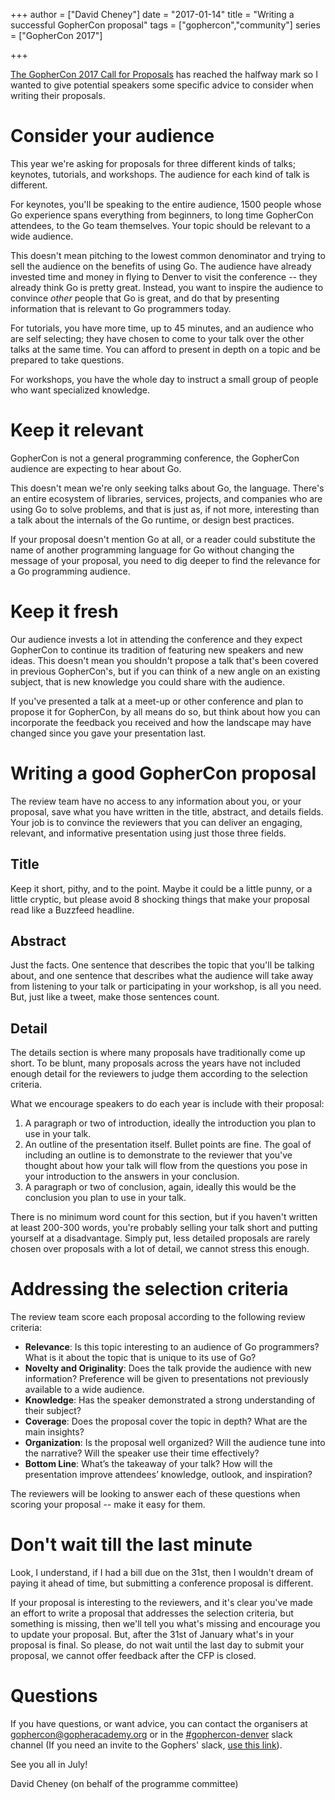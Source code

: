 +++
author = ["David Cheney"]
date = "2017-01-14"
title = "Writing a successful GopherCon proposal"
tags = ["gophercon","community"]
series = ["GopherCon 2017"]

+++

[The GopherCon 2017 Call for Proposals](https://www.papercall.io/gophercon2017) has reached the halfway mark so I wanted to give potential speakers some specific advice to consider when writing their proposals.

# Consider your audience

This year we're asking for proposals for three different kinds of talks; keynotes, tutorials, and workshops.
The audience for each kind of talk is different.

For keynotes, you'll be speaking to the entire audience, 1500 people whose Go experience spans everything from beginners, to long time GopherCon attendees, to the Go team themselves.
Your topic should be relevant to a wide audience.

This doesn't mean pitching to the lowest common denominator and trying to sell the audience on the benefits of using Go.
The audience have already invested time and money in flying to Denver to visit the conference -- they already think Go is pretty great.
Instead, you want to inspire the audience to convince _other_ people that Go is great, and do that by presenting information that is relevant to Go programmers today.

For tutorials, you have more time, up to 45 minutes, and an audience who are self selecting; they have chosen to come to your talk over the other talks at the same time.
You can afford to present in depth on a topic and be prepared to take questions.

For workshops, you have the whole day to instruct a small group of people who want specialized knowledge.

# Keep it relevant

GopherCon is not a general programming conference, the GopherCon audience are expecting to hear about Go.

This doesn't mean we're only seeking talks about Go, the language.
There's an entire ecosystem of libraries, services, projects, and companies who are using Go to solve problems, and that is just as, if not more, interesting than a talk about the internals of the Go runtime, or design best practices.

If your proposal doesn't mention Go at all, or a reader could substitute the name of another programming language for Go without changing the message of your proposal, you need to dig deeper to find the relevance for a Go programming audience.

# Keep it fresh

Our audience invests a lot in attending the conference and they expect GopherCon to continue its tradition of featuring new speakers and new ideas.
This doesn't mean you shouldn't propose a talk that's been covered in previous GopherCon's, but if you can think of a new angle on an existing subject, that is new knowledge you could share with the audience.

If you've presented a talk at a meet-up or other conference and plan to propose it for GopherCon, by all means do so, but think about how you can incorporate the feedback you received and how the landscape may have changed since you gave your presentation last.

# Writing a good GopherCon proposal

The review team have no access to any information about you, or your proposal, save what you have written in the title, abstract, and details fields.
Your job is to convince the reviewers that you can deliver an engaging, relevant, and informative presentation using just those three fields.

## Title

Keep it short, pithy, and to the point.
Maybe it could be a little punny, or a little cryptic, but please avoid 8 shocking things that make your proposal read like a Buzzfeed headline.

## Abstract

Just the facts.
One sentence that describes the topic that you'll be talking about, and one sentence that describes what the audience will take away from listening to your talk or participating in your workshop, is all you need.
But, just like a tweet, make those sentences count.

## Detail

The details section is where many proposals have traditionally come up short.
To be blunt, many proposals across the years have not included enough detail for the reviewers to judge them according to the selection criteria.

What we encourage speakers to do each year is include with their proposal:

1. A paragraph or two of introduction, ideally the introduction you plan to use in your talk.
2. An outline of the presentation itself. Bullet points are fine. The goal of including an outline is to demonstrate to the reviewer that you've thought about how your talk will flow from the questions you pose in your introduction to the answers in your conclusion.
3. A paragraph or two of conclusion, again, ideally this would be the conclusion you plan to use in your talk.

There is no minimum word count for this section, but if you haven't written at least 200-300 words, you're probably selling your talk short and putting yourself at a disadvantage. 
Simply put, less detailed proposals are rarely chosen over proposals with a lot of detail, we cannot stress this enough.

# Addressing the selection criteria

The review team score each proposal according to the following review criteria:

- **Relevance**: Is this topic interesting to an audience of Go programmers? What is it about the topic that is unique to its use of Go?
- **Novelty and Originality**: Does the talk provide the audience with new information? Preference will be given to presentations not previously available to a wide audience.
- **Knowledge**: Has the speaker demonstrated a strong understanding of their subject?
- **Coverage**: Does the proposal cover the topic in depth? What are the main insights?
- **Organization**: Is the proposal well organized? Will the audience tune into the narrative? Will the speaker use their time effectively?
- **Bottom Line**: What’s the takeaway of your talk? How will the presentation improve attendees’ knowledge, outlook, and inspiration?

The reviewers will be looking to answer each of these questions when scoring your proposal -- make it easy for them. 

# Don't wait till the last minute

Look, I understand, if I had a bill due on the 31st, then I wouldn't dream of paying it ahead of time, but submitting a conference proposal is different.

If your proposal is interesting to the reviewers, and it's clear you've made an effort to write a proposal that addresses the selection criteria, but something is missing, then we'll tell you what's missing and encourage you to update your proposal.
But, after the 31st of January what's in your proposal is final.
So please, do not wait until the last day to submit your proposal, we cannot offer feedback after the CFP is closed.

# Questions

If you have questions, or want advice, you can contact the organisers at [gophercon@gopheracademy.org](mailto:gophercon@gopheracademy.org) or in the [#gophercon-denver](https://gophers.slack.com/messages/gophercon-denver/) slack channel (If you need an invite to the Gophers' slack, [use this link](https://invite.slack.golangbridge.org/)).

See you all in July!

David Cheney (on behalf of the programme committee)
